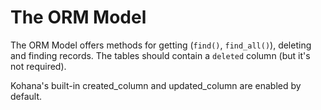 # The ORM Model

The ORM Model offers methods for getting (`find()`, `find_all()`), deleting and finding records.
The tables should contain a `deleted` column (but it's not required).

Kohana's built-in created_column and updated_column are enabled by default.